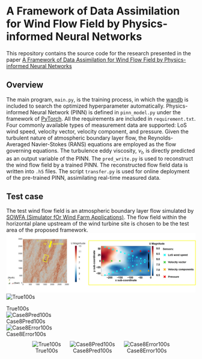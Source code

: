 # A Framework of Data Assimilation for Wind Flow Field by Physics-informed Neural Networks
This repository contains the source code for the research presented in the paper [A Framework of Data Assimilation for Wind Flow Field by Physics-informed Neural Networks](https://xxxxxxxxxxxxxxxxxxxxxxxxxxxx.)

## Overview
The main program, `main.py`, is the training process, in which the [wandb](https://wandb.ai/site) is included to search the optimized hyperparameter automatically. Physics-informed Neural Network (PINN) is defined in `pinn_model.py` under the framework of [PyTorch](https://pytorch.org/). All the requirements are included in `requirement.txt`. Four commonly available types of measurement data are supported: LoS wind speed, velocity vector, velocity component, and pressure. Given the turbulent nature of atmospheric boundary layer flow, the Reynolds-Averaged Navier-Stokes (RANS) equations are employed as the flow governing equations. The turbulence eddy viscosity, ${\nu _t}$, is directly predicted as an output variable of the PINN. The `pred_write.py` is used to reconstruct the wind flow field by a trained PINN. The reconstructed flow field data is written into `.h5` files. The script `transfer.py` is used for online deployment of the pre-trained PINN, assimilating real-time measured data.

## Test case
The test wind flow field is an atmospheric boundary layer flow simulated by [SOWFA (Simulator fOr Wind Farm Applications)](https://www.nrel.gov/wind/nwtc/sowfa.html). The flow field within the horizontal plane upstream of the wind turbine site is chosen to be the test area of the proposed framework. 
![Fig2_CFD_Result](./Visualization/Fig2_CFD_Result.jpg)
<img src="./Visualization/True100s.gif" alt="True100s" width="360" height="180" />
<figcaption>True100s</figcaption>
<img src="./Visualization/Case8Pred100s.gif" alt="Case8Pred100s" width="360" height="180" />
<figcaption>Case8Pred100s</figcaption>
<img src="./Visualization/Case8Error100s.gif" alt="Case8Error100s" width="360" height="180" />
<figcaption>Case8Error100s</figcaption>

<div style="text-align: center;">
    <div style="display: inline-block; margin: 10px;">
        <img src="./Visualization/True100s.gif" alt="True100s" width="360" height="180" />
        <figcaption>True100s</figcaption>
    </div>
    <div style="display: inline-block; margin: 10px;">
        <img src="./Visualization/Case8Pred100s.gif" alt="Case8Pred100s" width="360" height="180" />
        <figcaption>Case8Pred100s</figcaption>
    </div>
    <div style="display: inline-block; margin: 10px;">
        <img src="./Visualization/Case8Error100s.gif" alt="Case8Error100s" width="360" height="180" />
        <figcaption>Case8Error100s</figcaption>
    </div>
</div>

